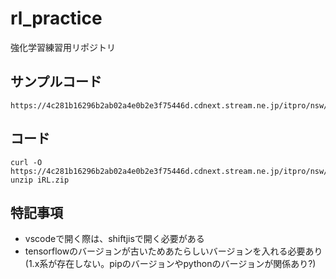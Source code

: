 # rl_practice
強化学習練習用リポジトリ

## サンプルコード
```
https://4c281b16296b2ab02a4e0b2e3f75446d.cdnext.stream.ne.jp/itpro/nsw/iRL.zip
```

## コード
```
curl -O https://4c281b16296b2ab02a4e0b2e3f75446d.cdnext.stream.ne.jp/itpro/nsw/iRL.zip
unzip iRL.zip
```

## 特記事項
- vscodeで開く際は、shiftjisで開く必要がある
- tensorflowのバージョンが古いためあたらしいバージョンを入れる必要あり(1.x系が存在しない。pipのバージョンやpythonのバージョンが関係あり?)